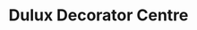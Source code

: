 ---
title: "Dulux Decorator Centre"
url: /cardigan-aberteifi/dulux-decorator-centre/
shop: Farben
---